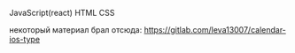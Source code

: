 JavaScript(react)
HTML
CSS

некоторый материал брал отсюда:
https://gitlab.com/leva13007/calendar-ios-type